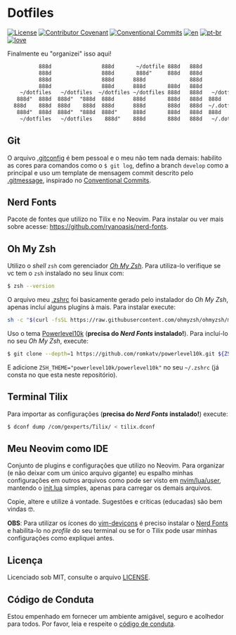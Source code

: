 # Dotfiles

[![License](https://img.shields.io/badge/License-MIT-lightgray)](/LICENSE)
[![Contributor Covenant](https://img.shields.io/badge/Contributor%20Covenant-2.0-lightblue)](/code_of_conduct.pt-br.md)
[![Conventional Commits](https://img.shields.io/badge/Conventional%20Commits-1.0.0-yellow.svg)](https://conventionalcommits.org)
[![en](https://img.shields.io/badge/lang-en-red.svg)](/README.md)
[![pt-br](https://img.shields.io/badge/lang-pt--br-green.svg)](/README.pt-br.md)
[![love](https://img.shields.io/badge/Build%20With-%F0%9F%96%A4-lightgreen)](https://callmarx.github.io)

Finalmente eu "organizei" isso aqui!

```txt
          888d                888d       ~/dotfile 888d   888d
          888d                888d       888d"     888d   888d
          888d                888d      888d              888d
          888d                888d      888d       888d   888d
    ~/dotfiles   ~/dotfiles  ~/dotfiles ~/dotfiles 888d   888d   ~/dotfiles   ~/dotfiles
   888d"  888d  888d"  "888d  888d      888d       888d   888d  888d   888d   888d
  888d    888d  888d    888d  888d      888d       888d   888d  ~/.dotfiles   ~/dotfiles
   888d"  888d  888d"  "888d  888d"     888d       888d   888d  888d                888d
    ~/dotfiles   ~/dotfiles    888d"    888d       888d   888d   ~/.dotfiles  ~/dotfiles
```

## Git
O arquivo [.gitconfig](./.gitconfig) é bem pessoal e o meu não tem nada demais: habilito as cores
para comandos como o `$ git log`, defino a branch `develop` como a principal e uso um template de
mensagem commit descrito pelo [.gitmessage](./.gitmessage), inspirado no
[Conventional Commits](https://www.conventionalcommits.org/en/v1.0.0/).

## Nerd Fonts
Pacote de fontes que utilizo no Tilix e no Neovim. Para instalar ou ver mais sobre acesse:
<https://github.com/ryanoasis/nerd-fonts>.

## Oh My Zsh
Utilizo o *shell* `zsh` com gerenciador [*Oh My Zsh*](https://github.com/ohmyzsh/ohmyzsh). Para
utiliza-lo verifique se vc tem o `zsh` instalado no seu linux com:
```bash
$ zsh --version
```

O arquivo meu [.zshrc](./.zshrc) foi basicamente gerado pelo instalador do *Oh My Zsh*, apenas
incluí alguns plugins à mais. Para instalar execute:
```bash
sh -c "$(curl -fsSL https://raw.githubusercontent.com/ohmyzsh/ohmyzsh/master/tools/install.sh)"
```

Uso o tema [Powerlevel10k](https://github.com/romkatv/powerlevel10k#oh-my-zsh) (**precisa do *Nerd
Fonts* instalado!**). Para incluí-lo no seu *Oh My Zsh*, execute:
```bash
$ git clone --depth=1 https://github.com/romkatv/powerlevel10k.git ${ZSH_CUSTOM:-$HOME/.oh-my-zsh/custom}/themes/powerlevel10k
```
E adicione `ZSH_THEME="powerlevel10k/powerlevel10k"` no seu `~/.zshrc` (já consta no que esta neste
repositório).


## Terminal Tilix
Para importar as configurações (**precisa do *Nerd Fonts* instalado!**) execute:
```bash
$ dconf dump /com/gexperts/Tilix/ < tilix.dconf
```

## Meu Neovim como IDE
Conjunto de plugins e configurações que utilizo no Neovim. Para organizar (e não deixar com um
único arquivo gigante) eu espalho minhas configurações em outros arquivos como pode ser visto em
[nvim/lua/user](./nvim/lua/user), mantendo o [init.lua](./nvim/init.lua) simples, apenas para
carregar os demais arquivos.

Copie, altere e utilize á vontade. Sugestões e criticas (educadas) são bem vindas 🤓.

**OBS**: Para utilizar os ícones do [vim-devicons](https://github.com/ryanoasis/vim-devicons) é
preciso instalar o [Nerd Fonts](https://www.nerdfonts.com) e habilita-lo no *profile* do seu
terminal ou se for o Tilix pode usar minhas configurações como expliquei antes.

## Licença
Licenciado sob MIT, consulte o arquivo [LICENSE](/LICENSE).

## Código de Conduta
Estou empenhado em fornecer um ambiente amigável, seguro e acolhedor para todos. Por favor, leia e
respeite o [código de conduta](/code_of_conduct.pt-br.md).
